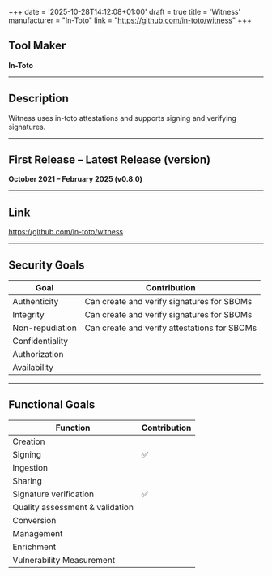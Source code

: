 +++
date = '2025-10-28T14:12:08+01:00'
draft = true
title = 'Witness'
manufacturer = "In-Toto"
link = "https://github.com/in-toto/witness"
+++

## Tool Maker

**In-Toto**

---

## Description

Witness uses in-toto attestations and supports signing and verifying signatures.

---

## First Release – Latest Release (version)

**October 2021 – February 2025 (v0.8.0)**

---

## Link

https://github.com/in-toto/witness

---

## Security Goals

| Goal              | Contribution                                                  |
|-------------------|---------------------------------------------------------------|
| Authenticity      | Can create and verify signatures for SBOMs                    |
| Integrity         | Can create and verify signatures for SBOMs                    |
| Non-repudiation   | Can create and verify attestations for SBOMs                  |
| Confidentiality   |                                                               |
| Authorization     |                                                               |
| Availability      |                                                               |

---

## Functional Goals

| Function                        | Contribution |
|---------------------------------|--------------|
| Creation                        |              |
| Signing                         | ✅            |
| Ingestion                       |              |
| Sharing                         |              |
| Signature verification          | ✅            |
| Quality assessment & validation |              |
| Conversion                      |              |
| Management                      |              |
| Enrichment                      |              |
| Vulnerability Measurement       |              |
